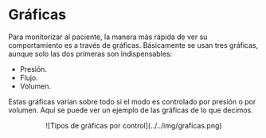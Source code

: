 # Gráficas

Para monitorizar al paciente, la manera más rápida de ver su comportamiento es a través de gráficas. Básicamente se usan tres gráficas, aunque solo las dos primeras son indispensables:

- Presión.
- Flujo.
- Volumen.

Estas gráficas varían sobre todo si el modo es controlado por presión o por volumen. Aquí se puede ver un ejemplo de las gráficas de lo que decimos.

<center>![Tipos de gráficas por control](../../img/graficas.png)</center>
